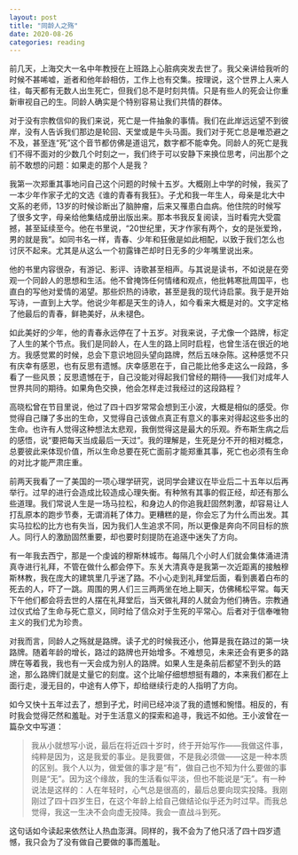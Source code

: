 ```yaml
---
layout: post
title: "同龄人之殇"
date: 2020-08-26
categories: reading
---
```


前几天，上海交大一名中年教授在上班路上心脏病突发去世了。我父亲讲给我听的时候不甚唏嘘，逝者和他年龄相仿，工作上也有交集。按理说，这个世界上人来人往，每天都有无数人出生死亡，但我们总不是时刻共情。只是有些人的死会让你重新审视自己的生。同龄人确实是个特别容易让我们共情的群体。

对于没有宗教信仰的我们来说，死亡是一件抽象的事情。我们在此岸远远望不到彼岸，没有人告诉我们那边是轮回、天堂或是牛头马面。我们对于死亡总是唯恐避之不及，甚至连“死”这个音节都仿佛是道诅咒，数字都不能幸免。同龄人的死亡是我们不得不面对的少数几个时刻之一，我们终于可以安静下来换位思考，问出那个之前不敢想的问题：如果走的那个人是我？

我第一次郑重其事地问自己这个问题的时候十五岁。大概刚上中学的时候，我买了一本少年作家子尤的文选《谁的青春有我狂》。子尤和我一年生人，母亲是北大中文系的老师，13岁的时候诊断出了脑肿瘤，后来又罹患白血病。他住院的时候写了很多文字，母亲给他集结成册出版出来。那本书我反复阅读，当时看完大受震撼，甚至延续至今。他在书里说，“20世纪里，天才作家有两个，女的是张爱玲，男的就是我”。如同书名一样，青春、少年和狂傲是如此相配，以致于我们怎么也讨厌不起来。尤其是从这么一个初露锋芒却时日无多的少年嘴里说出来。

他的书里内容很杂，有游记、影评、诗歌甚至相声。与其说是读书，不如说是在旁观一个同龄人的思想和生活。他不曾掩饰任何情绪和观点，他批韩寒批周国平，也直白的写他对爱情的渴望。那些炽热的诗歌，甚至是我的现代诗启蒙。我于是开始写诗，一直到上大学。他说少年都是天生的诗人，如今看来大概是对的。文字定格了他最后的青春，鲜艳美好，从未褪色。

如此美好的少年，他的青春永远停在了十五岁。对我来说，子尤像一个路牌，标定了人生的某个节点。我们是同龄人，在人生的路上同时启程，也曾生活在很近的地方。我感觉累的时候，总会下意识地回头望向路牌，然后五味杂陈。这种感觉不只有庆幸有感恩，也有反思有遗憾。庆幸感恩在于，自己能比他多走这么一段路，多看了一些风景；反思遗憾在于，自己没能对得起我们曾经的期待——我们对成年人世界共同的期待。如果角色交换，他会怎样走过我经过的这段路程？

高晓松曾在节目里说，他过了四十四岁常常会想到王小波，大概是相似的感受。你觉得自己赚了多出的生命，又觉得自己该做点真正有意义的事来对得起这些多出的生命。也许有人觉得这种想法太悲观，我倒觉得这是最大的乐观。乔布斯生病之后的感悟，说“要把每天当成最后一天过”。我的理解是，生死是分不开的相对概念，总要彼此来体现价值，所以生命总要在死亡面前才能郑重其事，死亡也必须有生命的对比才能严肃庄重。

前两天我看了一了美国的一项心理学研究，说同学会建议在毕业后二十五年以后再举行。过早的进行会造成比较造成心理失衡。有种煞有其事的假正经，却还有那么些道理。我们常说人生是一场马拉松，和身边人的你追我赶固然刺激，却容易让人打乱原本的跑步节奏，无谓消耗了体力。更糟糕的是，你会忘了为什么而出发。其实马拉松的比方也有失当，因为我们人生追求不同，所以更像是奔向不同目标的旅人。同行人的激励固然重要，却也要时刻提防在追逐中迷失了方向。

有一年我去西宁，那是一个虔诚的穆斯林城市。每隔几个小时人们就会集体涌进清真寺进行礼拜，不管在做什么都会停下。东关大清真寺是我第一次近距离的接触穆斯林教，我在庞大的建筑里几乎迷了路。不小心走到礼拜堂后面，看到裹着白布的死去的人，吓了一跳。周围的男人们三三两两坐在地上聊天，仿佛稀松平常。每天下午他们都会将去世的人摆在礼拜堂后，当天做礼拜的人就会为他们祷告。宗教通过仪式给了生命与死亡意义，同时给了信众对于生死的平常心。后者对于信奉唯物主义的我们尤为珍贵。

对我而言，同龄人之殇就是路牌。读子尤的时候我还小，他算是我在路过的第一块路牌。随着年龄的增长，路过的路牌也开始增多。不难想见，未来还会有更多的路牌在等着我，我也有一天会成为别人的路牌。如果人生是条前后都望不到头的路途，那么路牌们就是丈量它的刻度。这个比喻仔细想想挺有趣的，本来我们都在上面行走，漫无目的，中途有人停下，却给继续行走的人指明了方向。

如今又快十五年过去了，想到子尤，时间已经冲淡了我的遗憾和惋惜。相反的，有时我会觉得茫然和羞耻。对于生活意义的探索和追寻，我远不如他。王小波曾在一篇杂文中写道：

> 我从小就想写小说，最后在将近四十岁时，终于开始写作——我做这件事，纯粹是因为，这是我爱的事业。是我要做，不是我必须做——这是一种本质的区别。我个人以为，做爱做的事才是“有”，做自己也不知为什么要做的事则是“无”。因为这个缘故，我的生活看似平淡，但也不能说是“无”。有一种说法是这样的：人在年轻时，心气总是很高的，最后总要向现实投降。我刚刚过了四十四岁生日，在这个年龄上给自己做结论似乎还为时过早。而我总觉得，我这一生决不会向虚无投降。我会一直战斗到死。

这句话如今读起来依然让人热血澎湃。同样的，我不会为了他只活了四十四岁遗憾，我只会为了没有做自己要做的事而羞耻。